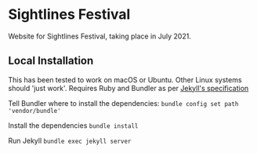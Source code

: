 # Sightlines Festival

Website for Sightlines Festival, taking place in July 2021.

## Local Installation

This has been tested to work on macOS or Ubuntu. Other Linux systems should 'just work'. Requires Ruby and Bundler as per [Jekyll's specification](https://jekyllrb.com/docs/)

Tell Bundler where to install the dependencies:
`bundle config set path 'vendor/bundle'`

Install the dependencies
`bundle install`

Run Jekyll
`bundle exec jekyll server`